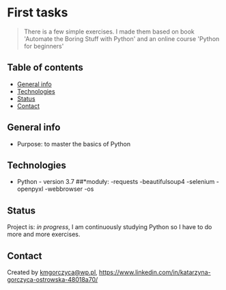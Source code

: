# First tasks
> There is a few simple exercises. I made them based on book 'Automate the Boring Stuff with Python' and an online course 'Python for beginners'

## Table of contents
* [General info](#general-info)
* [Technologies](#technologies,#moduły)
* [Status](#status) 
* [Contact](#contact)

## General info
* Purpose: to master the basics of Python
## Technologies
* Python - version 3.7
  ##*moduły:
    -requests
    -beautifulsoup4
    -selenium
    -openpyxl
    -webbrowser
    -os
## Status
Project is: _in progress_, I am continuously studying Python so I have to do  more and more exercises.
## Contact
Created by kmgorczyca@wp.pl, https://www.linkedin.com/in/katarzyna-gorczyca-ostrowska-48018a70/
